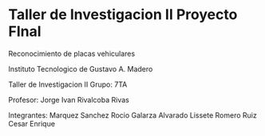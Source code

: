 # Taller de Investigacion II Proyecto FInal
 Reconocimiento de placas vehiculares
 
 Instituto Tecnologico de Gustavo A. Madero

Taller de Investigacion II
Grupo: 7TA

Profesor: Jorge Ivan Rivalcoba Rivas

Integrantes:
Marquez Sanchez Rocio 
Galarza Alvarado Lissete
Romero Ruiz Cesar Enrique
